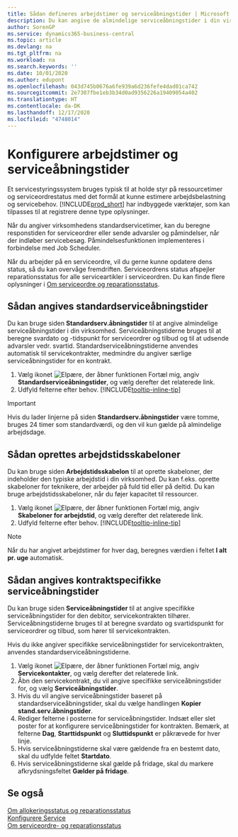 ```yaml
---
title: Sådan defineres arbejdstimer og serviceåbningstider | Microsoft Docs
description: Du kan angive de almindelige serviceåbningstider i din virksomhed. Serviceåbningstiderne bruges til at beregne svardato og -tidspunkt for serviceordrer og tilbud og til at udsende advarsler vedr. svartid.
author: SorenGP
ms.service: dynamics365-business-central
ms.topic: article
ms.devlang: na
ms.tgt_pltfrm: na
ms.workload: na
ms.search.keywords: ''
ms.date: 10/01/2020
ms.author: edupont
ms.openlocfilehash: 043d745b0676a6fe939a6d236fefe4dad01ca742
ms.sourcegitcommit: 2e7307fbe1eb3b34d0ad9356226a19409054a402
ms.translationtype: HT
ms.contentlocale: da-DK
ms.lasthandoff: 12/17/2020
ms.locfileid: "4748014"
---
```

# <a name="set-up-work-hours-and-service-hours"></a>Konfigurere arbejdstimer og serviceåbningstider
Et servicestyringssystem bruges typisk til at holde styr på ressourcetimer og serviceordrestatus med det formål at kunne estimere arbejdsbelastning og servicebehov. [!INCLUDE[prod_short](includes/prod_short.md)] har indbyggede værktøjer, som kan tilpasses til at registrere denne type oplysninger.  
  
Når du angiver virksomhedens standardservicetimer, kan du beregne responstiden for serviceordrer eller sende advarsler og påmindelser, når der indløber servicebesøg. Påmindelsesfunktionen implementeres i forbindelse med Job Scheduler.   
  
Når du arbejder på en serviceordre, vil du gerne kunne opdatere dens status, så du kan overvåge fremdriften. Serviceordrens status afspejler reparationsstatus for alle serviceartikler i serviceordren. Du kan finde flere oplysninger i [Om serviceordre og reparationsstatus](service-order-repair-status.md). 

## <a name="to-set-up-default-service-hours"></a>Sådan angives standardserviceåbningstider  
Du kan bruge siden **Standardserv.åbningstider** til at angive almindelige serviceåbningstider i din virksomhed. Serviceåbningstiderne bruges til at beregne svardato og -tidspunkt for serviceordrer og tilbud og til at udsende advarsler vedr. svartid. Standardserviceåbningstiderne anvendes automatisk til servicekontrakter, medmindre du angiver særlige serviceåbningstider for en kontrakt.  
  
1. Vælg ikonet ![Elpære, der åbner funktionen Fortæl mig](media/ui-search/search_small.png "Fortæl mig, hvad du vil foretage dig"), angiv **Standardserviceåbningstider**, og vælg derefter det relaterede link.  
2. Udfyld felterne efter behov. [!INCLUDE[tooltip-inline-tip](includes/tooltip-inline-tip_md.md)]  
  
> [!IMPORTANT]  
>  Hvis du lader linjerne på siden **Standardserv.åbningstider** være tomme, bruges 24 timer som standardværdi, og den vil kun gælde på almindelige arbejdsdage.  
  
## <a name="to-set-up-work-hour-templates"></a>Sådan oprettes arbejdstidsskabeloner
Du kan bruge siden **Arbejdstidsskabelon** til at oprette skabeloner, der indeholder den typiske arbejdstid i din virksomhed. Du kan f.eks. oprette skabeloner for teknikere, der arbejder på fuld tid eller på deltid. Du kan bruge arbejdstidsskabeloner, når du føjer kapacitet til ressourcer.  
  
1. Vælg ikonet ![Elpære, der åbner funktionen Fortæl mig](media/ui-search/search_small.png "Fortæl mig, hvad du vil foretage dig"), angiv **Skabeloner for arbejdstid**, og vælg derefter det relaterede link.  
2. Udfyld felterne efter behov. [!INCLUDE[tooltip-inline-tip](includes/tooltip-inline-tip_md.md)]  
  
> [!Note]
> Når du har angivet arbejdstimer for hver dag, beregnes værdien i feltet **I alt pr. uge** automatisk.  

## <a name="to-set-up-contract-specific-service-hours"></a>Sådan angives kontraktspecifikke serviceåbningstider  
Du kan bruge siden **Serviceåbningstider** til at angive specifikke serviceåbningstider for den debitor, servicekontrakten tilhører. Serviceåbningstiderne bruges til at beregne svardato og svartidspunkt for serviceordrer og tilbud, som hører til servicekontrakten.  
  
Hvis du ikke angiver specifikke serviceåbningstider for servicekontrakten, anvendes standardserviceåbningstiderne.  
  
1. Vælg ikonet ![Elpære, der åbner funktionen Fortæl mig](media/ui-search/search_small.png "Fortæl mig, hvad du vil foretage dig"), angiv **Servicekontakter**, og vælg derefter det relaterede link.  
2. Åbn den servicekontrakt, du vil angive specifikke serviceåbningstider for, og vælg **Serviceåbningstider**.  
4. Hvis du vil angive serviceåbningstider baseret på standardserviceåbningstider, skal du vælge handlingen **Kopier stand.serv.åbningstider**.  
5. Rediger felterne i posterne for serviceåbningstider. Indsæt eller slet poster for at konfigurere serviceåbningstider for kontrakten. Bemærk, at felterne **Dag**, **Starttidspunkt** og **Sluttidspunkt** er påkrævede for hver linje.  
6. Hvis serviceåbningstiderne skal være gældende fra en bestemt dato, skal du udfylde feltet **Startdato**.  
7. Hvis serviceåbningstiderne skal gælde på fridage, skal du markere afkrydsningsfeltet **Gælder på fridage**.  

## <a name="see-also"></a>Se også  
[Om allokeringsstatus og reparationsstatus](service-allocation-status-and-repair-status.md)  
[Konfigurere Service](service-setup-service.md)  
[Om serviceordre- og reparationsstatus](service-order-repair-status.md)  
